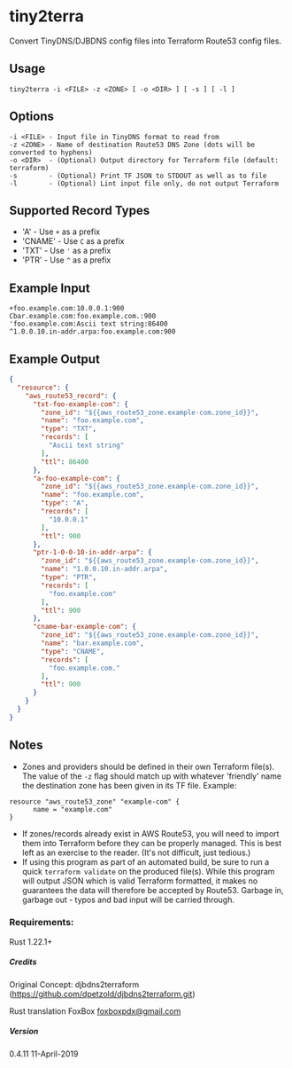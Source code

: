 # tiny2terra

Convert TinyDNS/DJBDNS config files into Terraform Route53 config files.

## Usage
    tiny2terra -i <FILE> -z <ZONE> [ -o <DIR> ] [ -s ] [ -l ]

## Options
    -i <FILE> - Input file in TinyDNS format to read from
    -z <ZONE> - Name of destination Route53 DNS Zone (dots will be converted to hyphens)
    -o <DIR>  - (Optional) Output directory for Terraform file (default: terraform)
    -s        - (Optional) Print TF JSON to STDOUT as well as to file
    -l        - (Optional) Lint input file only, do not output Terraform

## Supported Record Types
* 'A' - Use `+` as a prefix
* 'CNAME' - Use `C` as a prefix
* 'TXT' - Use `'` as a prefix
* 'PTR' - Use `^` as a prefix

## Example Input
```
+foo.example.com:10.0.0.1:900
Cbar.example.com:foo.example.com.:900
'foo.example.com:Ascii text string:86400
^1.0.0.10.in-addr.arpa:foo.example.com:900
```

## Example Output
```json
{
  "resource": {
    "aws_route53_record": {
      "txt-foo-example-com": {
        "zone_id": "${{aws_route53_zone.example-com.zone_id}}",
        "name": "foo.example.com",
        "type": "TXT",
        "records": [
          "Ascii text string"
        ],
        "ttl": 86400
      },
      "a-foo-example-com": {
        "zone_id": "${{aws_route53_zone.example-com.zone_id}}",
        "name": "foo.example.com",
        "type": "A",
        "records": [
          "10.0.0.1"
        ],
        "ttl": 900
      },
      "ptr-1-0-0-10-in-addr-arpa": {
        "zone_id": "${{aws_route53_zone.example-com.zone_id}}",
        "name": "1.0.0.10.in-addr.arpa",
        "type": "PTR",
        "records": [
          "foo.example.com"
        ],
        "ttl": 900
      },
      "cname-bar-example-com": {
        "zone_id": "${{aws_route53_zone.example-com.zone_id}}",
        "name": "bar.example.com",
        "type": "CNAME",
        "records": [
          "foo.example.com."
        ],
        "ttl": 900
      }
    }
  }
}
```

## Notes
* Zones and providers should be defined in their own Terraform file(s).  The value
of the `-z` flag should match up with whatever 'friendly' name the destination zone
has been given in its TF file.  Example:

```
resource "aws_route53_zone" "example-com" {
      name = "example.com"
}
```

* If zones/records already exist in AWS Route53, you will need to import them
into Terraform before they can be properly managed.  This is best left as an
exercise to the reader.  (It's not difficult, just tedious.)
* If using this program as part of an automated build, be sure to run a quick 
`terraform validate` on the produced file(s).  While this program will output
JSON which is valid Terraform formatted, it makes no guarantees the data will 
therefore be accepted by Route53.  Garbage in, garbage out - typos and bad input
will be carried through.

### Requirements:
Rust 1.22.1+


##### Credits
Original Concept: djbdns2terraform (https://github.com/dpetzold/djbdns2terraform.git)

Rust translation FoxBox <foxboxpdx@gmail.com>

##### Version
0.4.11 11-April-2019


